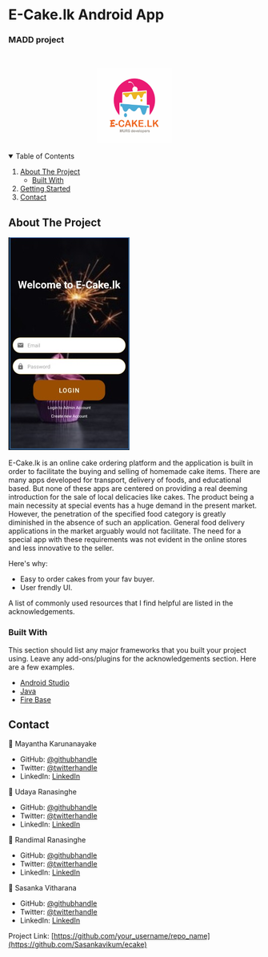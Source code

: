 # E-Cake.lk Android App
### MADD project 
<!-- PROJECT LOGO -->
<br />
<p align="center">
    <img src="images/logo.jpeg" alt="Logo" width="150" height="150">
</p>



<!-- TABLE OF CONTENTS -->
<details open="open">
  <summary>Table of Contents</summary>
  <ol>
    <li>
      <a href="#about-the-project">About The Project</a>
      <ul>
        <li><a href="#built-with">Built With</a></li>
      </ul>
    </li>
    <li>
      <a href="#getting-started">Getting Started</a>
    </li>
    <li><a href="#Contact">Contact</a></li>
  </ol>
</details>



<!-- ABOUT THE PROJECT -->
## About The Project

<img src="images/screenshot.jpeg" alt="Logging Pag" class="center">

E-Cake.lk is an online cake ordering platform and the application is built in order to facilitate the buying and selling of homemade cake items. There are many apps developed for transport, delivery of foods, and educational based. But none of these apps are centered on providing a real deeming introduction for the sale of local delicacies like cakes. The product being a main necessity at special events has a huge demand in the present market. However, the penetration of the specified food category is greatly diminished in the absence of such an application. General food delivery applications in the market arguably would not facilitate. The need for a special app with these requirements was not evident in the online stores and less innovative to the seller.

Here's why:
* Easy to order cakes from your fav buyer.
* User frendly UI.

A list of commonly used resources that I find helpful are listed in the acknowledgements.

### Built With

This section should list any major frameworks that you built your project using. Leave any add-ons/plugins for the acknowledgements section. Here are a few examples.
* [Android Studio](https://developer.android.com/studio)
* [Java](https://www.oracle.com/java/)
* [Fire Base](https://firebase.google.com/)



<!-- CONTACT -->
## Contact

👤 Mayantha Karunanayake
- GitHub: [@githubhandle](https://github.com/KMSMKarunanayake)
- Twitter: [@twitterhandle]()
- LinkedIn: [LinkedIn]()

👤 Udaya Ranasinghe
- GitHub: [@githubhandle](https://github.com/UdayaR92)
- Twitter: [@twitterhandle]()
- LinkedIn: [LinkedIn]()

👤 Randimal Ranasinghe
- GitHub: [@githubhandle](https://github.com/RMRandi)
- Twitter: [@twitterhandle]()
- LinkedIn: [LinkedIn](http://linkedin.com/in/randimal-ranasinghe-8a284a167)

👤 Sasanka Vitharana
- GitHub: [@githubhandle](https://github.com/Sasankavikum)
- Twitter: [@twitterhandle](https://twitter.com/SasaVikum)
- LinkedIn: [LinkedIn](https://www.linkedin.com/in/sasanka-vitharana-607768181/)

Project Link: [https://github.com/your_username/repo_name](https://github.com/Sasankavikum/ecake)
